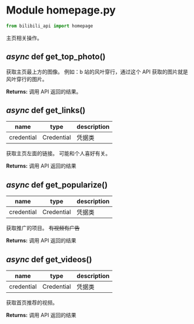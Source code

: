 # Module homepage.py

```python
from bilibili_api import homepage
```

主页相关操作。

## _async_ def get_top_photo()

获取主页最上方的图像。
例如：b 站的风叶穿行，通过这个 API 获取的图片就是风叶穿行的图片。

**Returns:** 调用 API 返回的结果。


## _async_ def get_links()

| name | type | description |
| - | - | - |
| credential | Credential | 凭据类 |

获取主页左面的链接。
可能和个人喜好有关。

**Returns:** 调用 API 返回的结果

## _async_ def get_popularize()

| name | type | description |
| - | - | - |
| credential | Credential | 凭据类 |

获取推广的项目。
~~有视频有广告~~

**Returns:** 调用 API 返回的结果

## _async_ def get_videos()

| name | type | description |
| - | - | - |
| credential | Credential | 凭据类 |

获取首页推荐的视频。

**Returns:** 调用 API 返回的结果
